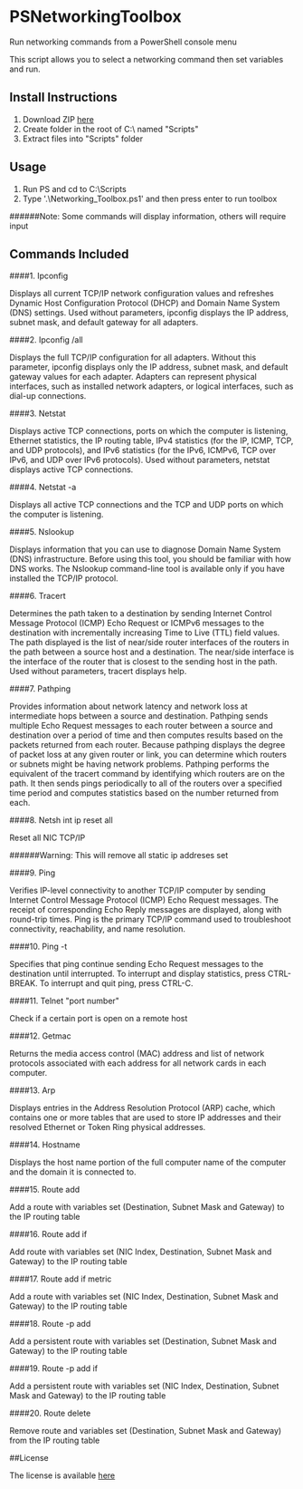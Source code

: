 # PSNetworkingToolbox

Run networking commands from a PowerShell console menu

This script allows you to select a networking command then set variables and run.

## Install Instructions

1. Download ZIP [here](https://github.com/oliverjamesfletcher/PSNetworkingToolbox/blob/master/PSNetworkingToolbox.zip)
2. Create folder in the root of C:\ named "Scripts"
3. Extract files into "Scripts" folder

## Usage

1. Run PS and cd to C:\Scripts
2. Type '.\Networking_Toolbox.ps1' and then press enter to run toolbox

######Note: Some commands will display information, others will require input

## Commands Included

####1. Ipconfig

Displays all current TCP/IP network configuration values and refreshes Dynamic Host Configuration Protocol (DHCP) and Domain Name System (DNS) settings. Used without parameters, ipconfig displays the IP address, subnet mask, and default gateway for all adapters.

####2. Ipconfig /all

Displays the full TCP/IP configuration for all adapters. Without this parameter, ipconfig displays only the IP address, subnet mask, and default gateway values for each adapter. Adapters can represent physical interfaces, such as installed network adapters, or logical interfaces, such as dial-up connections.

####3. Netstat

Displays active TCP connections, ports on which the computer is listening, Ethernet statistics, the IP routing table, IPv4 statistics (for the IP, ICMP, TCP, and UDP protocols), and IPv6 statistics (for the IPv6, ICMPv6, TCP over IPv6, and UDP over IPv6 protocols). Used without parameters, netstat displays active TCP connections.

####4. Netstat -a

Displays all active TCP connections and the TCP and UDP ports on which the computer is listening.

####5. Nslookup

Displays information that you can use to diagnose Domain Name System (DNS) infrastructure. Before using this tool, you should be familiar with how DNS works. The Nslookup command-line tool is available only if you have installed the TCP/IP protocol.

####6. Tracert

Determines the path taken to a destination by sending Internet Control Message Protocol (ICMP) Echo Request or ICMPv6 messages to the destination with incrementally increasing Time to Live (TTL) field values. The path displayed is the list of near/side router interfaces of the routers in the path between a source host and a destination. The near/side interface is the interface of the router that is closest to the sending host in the path. Used without parameters, tracert displays help.

####7. Pathping 

Provides information about network latency and network loss at intermediate hops between a source and destination. Pathping sends multiple Echo Request messages to each router between a source and destination over a period of time and then computes results based on the packets returned from each router. Because pathping displays the degree of packet loss at any given router or link, you can determine which routers or subnets might be having network problems. Pathping performs the equivalent of the tracert command by identifying which routers are on the path. It then sends pings periodically to all of the routers over a specified time period and computes statistics based on the number returned from each.

####8. Netsh int ip reset all 

Reset all NIC TCP/IP

######Warning: This will remove all static ip addreses set

####9. Ping

Verifies IP-level connectivity to another TCP/IP computer by sending Internet Control Message Protocol (ICMP) Echo Request messages. The receipt of corresponding Echo Reply messages are displayed, along with round-trip times. Ping is the primary TCP/IP command used to troubleshoot connectivity, reachability, and name resolution.

####10. Ping -t

Specifies that ping continue sending Echo Request messages to the destination until interrupted. To interrupt and display statistics, press CTRL-BREAK. To interrupt and quit ping, press CTRL-C.

####11. Telnet "port number"

Check if a certain port is open on a remote host

####12. Getmac

Returns the media access control (MAC) address and list of network protocols associated with each address for all network cards in each computer.

####13. Arp

Displays entries in the Address Resolution Protocol (ARP) cache, which contains one or more tables that are used to store IP addresses and their resolved Ethernet or Token Ring physical addresses.

####14. Hostname

Displays the host name portion of the full computer name of the computer and the domain it is connected to.

####15. Route add

Add a route with variables set (Destination, Subnet Mask and Gateway) to the IP routing table

####16. Route add if

Add route with variables set (NIC Index, Destination, Subnet Mask and Gateway) to the IP routing table

####17. Route add if metric

Add a route with variables set (NIC Index, Destination, Subnet Mask and Gateway) to the IP routing table

####18. Route -p add

Add a persistent route with variables set (Destination, Subnet Mask and Gateway) to the IP routing table

####19. Route -p add if

Add a persistent route with variables set (NIC Index, Destination, Subnet Mask and Gateway) to the IP routing table

####20. Route delete

Remove route and variables set (Destination, Subnet Mask and Gateway) from the IP routing table

##License

The license is available [here](https://github.com/oliverjamesfletcher/PSNetworkingToolbox/blob/master/License)
